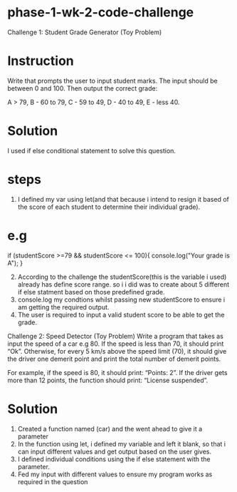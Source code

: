 # phase-1-wk-2-code-challenge
Challenge 1: Student Grade Generator (Toy Problem)
# Instruction 
Write that prompts the user to input student marks. The input should be between 0 and 100. Then output the correct grade: 

A > 79, B - 60 to 79, C -  59 to 49, D - 40 to 49, E - less 40.

# Solution 
I used if else conditional statement to solve this question.
  # steps
 1. I defined my var using let(and that because i intend to resign it based of the score of each student to determine their individual grade).
 # e.g
 if (studentScore >=79 && studentScore <= 100){
    console.log("Your grade is A");
 }

 2. According to the challenge the studentScore(this is the variable i used) already has define score range. so i i did was to create about 5 different if else statment based on those predefined grade.
 3. console.log my condtions whilst passing new studentScore to ensure i am getting the required output.
 4. The user is required to input a valid student score to be able to get the grade.

 
Challenge 2: Speed Detector (Toy Problem)
Write a program that takes as input the speed of a car e.g 80. If the speed is less than 70, it should print “Ok”. Otherwise, for every 5 km/s above the speed limit (70), it should give the driver one demerit point and print the total number of demerit points.

For example, if the speed is 80, it should print: “Points: 2”. If the driver gets more than 12 points, the function should print: “License suspended”.
# Solution
 1. Created a function named (car) and the went ahead to give it a parameter
 2. In the function using let, i defined my variable and left it blank, so that i can input different values and get output based on the user gives.
 3. I defined individual conditions using the if else statement with the parameter.
 4. Fed my input with different values to ensure my program works as required in the question 
 
